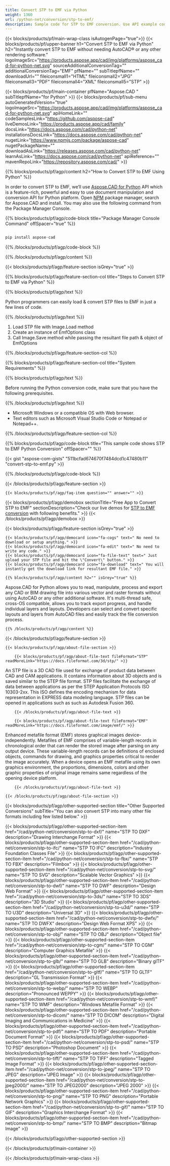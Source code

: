 ```yaml
---
title: Convert STP to EMF via Python
weight: 1360
url: /python-net/conversion/stp-to-emf/ 
description: Sample code for STP to EMF conversion. Use API example code for batch STP files to EMF conversion.
---
```


{{< blocks/products/pf/main-wrap-class isAutogenPage="true">}}
{{< blocks/products/pf/upper-banner h1="Convert STP to EMF via Python" h2="Instantly convert STP to EMF without needing AutoCAD® or any other rendering software." logoImageSrc="https://products.aspose.app/cad/img/platforms/aspose_cad-for-python-net.svg" sourceAdditionalConversionTag="" additionalConversionTag="EMF" pfName="" subTitlepfName="" downloadUrl="" fileiconsmall1="HTML" fileiconsmall2="JPG" fileiconsmall3="PDF" fileiconsmall4="XML" fileiconsmall5="STP" >}}

{{< blocks/products/pf/main-container pfName="Aspose.CAD " subTitlepfName="for Python" >}}
{{< blocks/products/pf/sub-menu autoGeneratedVersion="true" logoImageSrc="https://products.aspose.app/cad/img/platforms/aspose_cad-for-python-net.svg" apiHomeLink="" codeSamplesLink="https://github.com/aspose-cad" liveDemosLink="https://products.aspose.app/cad/family" docsLink="https://docs.aspose.com/cad/python-net" installationsDocsLink="https://docs.aspose.com/cad/python-net" nugetLink="https://www.npmjs.com/package/aspose-cad" nugetPackageName="" downloadAsLink="https://releases.aspose.com/cad/python-net" learnAsLink="https://docs.aspose.com/cad/python-net" apiReference="" mavenRepoLink="https://repository.aspose.com/cad/" >}}

{{% blocks/products/pf/agp/content h2="How to Convert STP to EMF Using Python" %}}

 In order to convert STP to EMF, we’ll use [Aspose.CAD for Python](https://products.aspose.com/cad/python-net) API which is a feature-rich, powerful and easy to use document manipulation and conversion API for Python platform. Open [NPM](https://www.npmjs.com/package/aspose-cad) package manager, search for Aspose.CAD and install. You may also use the following command from the Package Manager Console.

{{% blocks/products/pf/agp/code-block title="Package Manager Console Command" offSpacer="true" %}}

```py

pip install aspose-cad

```

{{% /blocks/products/pf/agp/code-block %}}

{{% /blocks/products/pf/agp/content %}}

{{< blocks/products/pf/agp/feature-section isGrey="true" >}}

{{% blocks/products/pf/agp/feature-section-col title="Steps to Convert STP to EMF via Python" %}}

{{% blocks/products/pf/agp/text %}}

Python programmers can easily load & convert STP files to EMF in just a few lines of code.

{{% /blocks/products/pf/agp/text %}}

1.  Load STP file with Image.Load method
1.  Create an instance of EmfOptions class
1.  Call Image.Save method while passing the resultant file path & object of EmfOptions

{{% /blocks/products/pf/agp/feature-section-col %}}

{{% blocks/products/pf/agp/feature-section-col title="System Requirements" %}}

{{% blocks/products/pf/agp/text %}}

 Before running the Python conversion code, make sure that you have the following prerequisites.

{{% /blocks/products/pf/agp/text %}}

-  Microsoft Windows or a compatible OS with Web browser.
-  Text editors such as Microsoft Visual Studio Code or Notepad or Notepad++.

{{% /blocks/products/pf/agp/feature-section-col %}}

{{% blocks/products/pf/agp/code-block title="This sample code shows STP to EMF Python Conversion" offSpacer="" %}}

{{< gist "aspose-com-gists" "511bcfad674670f7484dcd1c47480b11" "convert-stp-to-emf.py" >}}

{{% /blocks/products/pf/agp/code-block %}}

{{< /blocks/products/pf/agp/feature-section >}}

    {{< blocks/products/pf/agp/faq-item question="" answer="" >}}
 

<!-- aboutfile Starts -->

{{< blocks/products/pf/agp/demobox sectionTitle="Free App to Convert STP to EMF" sectionDescription="Check our live demos for [STP to EMF conversion](https://products.aspose.app/cad/conversion/stp-to-emf) with following benefits." >}}
{{< /blocks/products/pf/agp/demobox >}}

{{< blocks/products/pf/agp/feature-section isGrey="true" >}}

    {{< blocks/products/pf/agp/democard icon="fa-cogs" text=" No need to download or setup anything." >}}
    {{< blocks/products/pf/agp/democard icon="fa-edit" text=" No need to write any code." >}}
    {{< blocks/products/pf/agp/democard icon="fa-file-text" text=" Just upload your STP file and hit the \"Convert\" button." >}}
    {{< blocks/products/pf/agp/democard icon="fa-download" text=" You will instantly get the download link for resultant EMF file." >}}

    {{% blocks/products/pf/agp/content h2="" isGrey="true" %}}

Aspose.CAD for Python allows you to read, manipulate, process and export any CAD or BIM drawing file into various vector and raster formats without using AutoCAD or any other additional software. It's multi-thread safe, cross-OS compatible, allows you to track export progress, and handle individual layers and layouts. Developers can select and convert specific layouts and layers from AutoCAD files and easily track the file conversion process.

    {{% /blocks/products/pf/agp/content %}}

{{< /blocks/products/pf/agp/feature-section >}}

    {{< blocks/products/pf/agp/about-file-section >}}

        {{< blocks/products/pf/agp/about-file-text fileFormat="STP" readMoreLink="https://docs.fileformat.com/3d/stp/" >}}
An STP file is a 3D CAD file used for exchange of product data between CAD and CAM applications. It contains information about 3D objects and is saved similar to the STEP file format. STP files facilitate the exchange of data between applications as per the STEP Application Protocols ISO 10303-2xx. This ISO defines the encoding mechanism for data representation in EXPRESS data modeling language. STP files can be opened in applications such as such as Autodesk Fusion 360.

        {{< /blocks/products/pf/agp/about-file-text >}}

        {{< blocks/products/pf/agp/about-file-text fileFormat="EMF" readMoreLink="https://docs.fileformat.com/image/emf/" >}}
Enhanced metafile format (EMF) stores graphical images device-independently. Metafiles of EMF comprises of variable-length records in chronological order that can render the stored image after parsing on any output device. These variable-length records can be definitions of enclosed objects, commands for drawing, and graphics properties critical to render the image accurately. When a device opens an EMF metafile using its own graphics environment, the proportions, dimensions, colors and other graphic properties of original image remains same regardless of the opening device platform.

        {{< /blocks/products/pf/agp/about-file-text >}}

    {{< /blocks/products/pf/agp/about-file-section >}}

<!-- aboutfile Ends -->

{{< blocks/products/pf/agp/other-supported-section title="Other Supported Conversions" subTitle="You can also convert STP into many other file formats including few listed below." >}}

{{< blocks/products/pf/agp/other-supported-section-item href="/cad/python-net/conversion/stp-to-dxf/" name="STP TO DXF" description="Drawing Interchange Format" >}}
{{< blocks/products/pf/agp/other-supported-section-item href="/cad/python-net/conversion/stp-to-ifc/" name="STP TO IFC" description="Industry Foundation Classes File" >}}
{{< blocks/products/pf/agp/other-supported-section-item href="/cad/python-net/conversion/stp-to-fbx/" name="STP TO FBX" description="Filmbox" >}}
{{< blocks/products/pf/agp/other-supported-section-item href="/cad/python-net/conversion/stp-to-svg/" name="STP TO SVG" description="Scalable Vector Graphics" >}}
{{< blocks/products/pf/agp/other-supported-section-item href="/cad/python-net/conversion/stp-to-dwf/" name="STP TO DWF" description="Design Web Format" >}}
{{< blocks/products/pf/agp/other-supported-section-item href="/cad/python-net/conversion/stp-to-3ds/" name="STP TO 3DS" description="3D Studio" >}}
{{< blocks/products/pf/agp/other-supported-section-item href="/cad/python-net/conversion/stp-to-u3d/" name="STP TO U3D" description="Universal 3D" >}}
{{< blocks/products/pf/agp/other-supported-section-item href="/cad/python-net/conversion/stp-to-dwfx/" name="STP TO DWFX" description="Design Web Format XPS" >}}
{{< blocks/products/pf/agp/other-supported-section-item href="/cad/python-net/conversion/stp-to-obj/" name="STP TO OBJ" description="Object file" >}}
{{< blocks/products/pf/agp/other-supported-section-item href="/cad/python-net/conversion/stp-to-cgm/" name="STP TO CGM" description="Computer Graphics Metafile" >}}
{{< blocks/products/pf/agp/other-supported-section-item href="/cad/python-net/conversion/stp-to-glb/" name="STP TO GLB" description="Binary glTF" >}}
{{< blocks/products/pf/agp/other-supported-section-item href="/cad/python-net/conversion/stp-to-gltf/" name="STP TO GLTF" description="GL Transmission Format" >}}
{{< blocks/products/pf/agp/other-supported-section-item href="/cad/python-net/conversion/stp-to-webp/" name="STP TO WEBP" description="Pronounced WEPPY" >}}
{{< blocks/products/pf/agp/other-supported-section-item href="/cad/python-net/conversion/stp-to-wmf/" name="STP TO WMF" description="Windows Metafile Format" >}}
{{< blocks/products/pf/agp/other-supported-section-item href="/cad/python-net/conversion/stp-to-dicom/" name="STP TO DICOM" description="Digital Imaging and Communications in Medicine" >}}
{{< blocks/products/pf/agp/other-supported-section-item href="/cad/python-net/conversion/stp-to-pdf/" name="STP TO PDF" description="Portable Document Format" >}}
{{< blocks/products/pf/agp/other-supported-section-item href="/cad/python-net/conversion/stp-to-psd/" name="STP TO PSD" description="Photoshop Document" >}}
{{< blocks/products/pf/agp/other-supported-section-item href="/cad/python-net/conversion/stp-to-tiff/" name="STP TO TIFF" description="Tagged Image Format" >}}
{{< blocks/products/pf/agp/other-supported-section-item href="/cad/python-net/conversion/stp-to-jpeg/" name="STP TO JPEG" description="JPEG Image" >}}
{{< blocks/products/pf/agp/other-supported-section-item href="/cad/python-net/conversion/stp-to-jpeg2000/" name="STP TO JPEG2000" description="JPEG 2000" >}}
{{< blocks/products/pf/agp/other-supported-section-item href="/cad/python-net/conversion/stp-to-png/" name="STP TO PNG" description="Portable Network Graphics" >}}
{{< blocks/products/pf/agp/other-supported-section-item href="/cad/python-net/conversion/stp-to-gif/" name="STP TO GIF" description="Graphics Interchange Format" >}}
{{< blocks/products/pf/agp/other-supported-section-item href="/cad/python-net/conversion/stp-to-bmp/" name="STP TO BMP" description="Bitmap Image" >}}


{{< /blocks/products/pf/agp/other-supported-section >}}

{{< /blocks/products/pf/main-container >}}
    
{{< /blocks/products/pf/main-wrap-class >}}